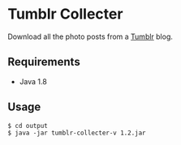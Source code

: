 # Tumblr Collecter
Download all the photo posts from a [Tumblr](http://www.tumblr.com/) blog.

## Requirements
  * Java 1.8

## Usage

```
$ cd output
$ java -jar tumblr-collecter-v 1.2.jar
```